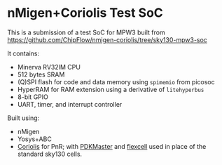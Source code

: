 # nMigen+Coriolis Test SoC

This is a submission of a test SoC for MPW3 built from https://github.com/ChipFlow/nmigen-coriolis/tree/sky130-mpw3-soc

It contains:
 - Minerva RV32IM CPU
 - 512 bytes SRAM
 - (Q)SPI flash for code and data memory using `spimemio` from picosoc
 - HyperRAM for RAM extension using a derivative of `litehyperbus`
 - 8-bit GPIO
 - UART, timer, and interrupt controller


Built using:
 - nMigen
 - Yosys+ABC
 - [Coriolis](https://gitlab.lip6.fr/vlsi-eda/coriolis) for PnR; with [PDKMaster](https://gitlab.com/Chips4Makers/PDKMaster) and [flexcell](https://gitlab.com/Chips4Makers/c4m-flexcell) used in place of the standard sky130 cells.
